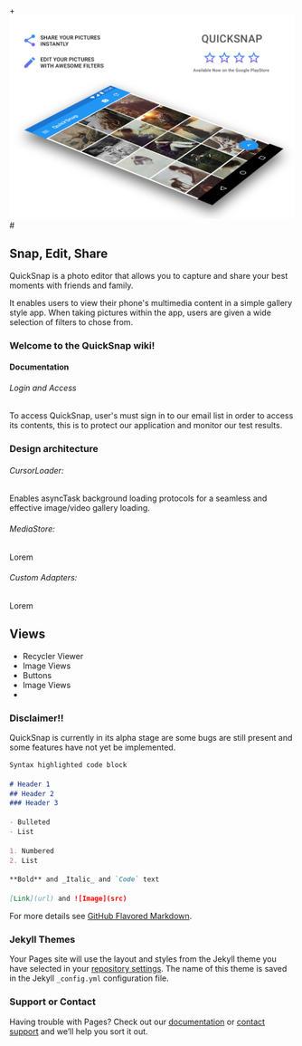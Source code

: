 +![logo](https://github.com/Ecko95/ecko95.github.io/blob/master/promo.png)#

## Snap, Edit, Share

QuickSnap is a photo editor that allows you to capture and share your best moments with friends and family.

It enables users to view their phone's multimedia content in a simple gallery style app. When taking pictures within the app, users are given a wide selection of filters to chose from.

### Welcome to the QuickSnap wiki!
#### Documentation

###### Login and Access
To access QuickSnap, user's must sign in to our email list in order to access its contents, this is to protect our application and monitor our test results.

### Design architecture
###### CursorLoader:
Enables asyncTask background loading protocols for a seamless and effective image/video gallery loading.

###### MediaStore:
Lorem

###### Custom Adapters:
Lorem

## Views

* Recycler Viewer
* Image Views
* Buttons 
* Image Views
* 

### Disclaimer!!
QuickSnap is currently in its alpha stage are some bugs are still present and some features have not yet be implemented.

```markdown
Syntax highlighted code block

# Header 1
## Header 2
### Header 3

- Bulleted
- List

1. Numbered
2. List

**Bold** and _Italic_ and `Code` text

[Link](url) and ![Image](src)
```



For more details see [GitHub Flavored Markdown](https://guides.github.com/features/mastering-markdown/).

### Jekyll Themes

Your Pages site will use the layout and styles from the Jekyll theme you have selected in your [repository settings](https://github.com/Ecko95/ecko95.github.io/settings). The name of this theme is saved in the Jekyll `_config.yml` configuration file.

### Support or Contact

Having trouble with Pages? Check out our [documentation](https://help.github.com/categories/github-pages-basics/) or [contact support](https://github.com/contact) and we’ll help you sort it out.
